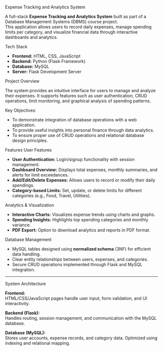 Expense Tracking and Analytics System

A full-stack **Expense Tracking and Analytics System** built as part of a Database Management Systems (DBMS) course project.  
This application allows users to record daily expenses, manage spending limits per category, and visualize financial data through interactive dashboards and analytics.

Tech Stack

- **Frontend:** HTML, CSS, JavaScript  
- **Backend:** Python (Flask Framework)  
- **Database:** MySQL  
- **Server:** Flask Development Server

Project Overview

The system provides an intuitive interface for users to manage and analyze their expenses. It supports features such as user authentication, CRUD operations, limit monitoring, and graphical analysis of spending patterns.

Key Objectives:
- To demonstrate integration of database operations with a web application.
- To provide useful insights into personal finance through data analytics.
- To ensure proper use of CRUD operations and relational database design principles.


Features
User Features
- **User Authentication:** Login/signup functionality with session management.
- **Dashboard Overview:** Displays total expenses, monthly summaries, and alerts for limit exceedances.
- **Add/Edit/Delete Expenses:** Allows users to record or modify their daily spendings.
- **Category-based Limits:** Set, update, or delete limits for different categories (e.g., Food, Travel, Utilities).

Analytics & Visualization
- **Interactive Charts:** Visualizes expense trends using charts and graphs.
- **Spending Insights:** Highlights top spending categories and monthly variance.
- **PDF Export:** Option to download analytics and reports in PDF format.

Database Management
- MySQL tables designed using **normalized schema** (3NF) for efficient data handling.
- Clear entity relationships between users, expenses, and categories.
- Secure CRUD operations implemented through Flask and MySQL integration.

---

System Architecture

**Frontend:**  
HTML/CSS/JavaScript pages handle user input, form validation, and UI interactivity.  

**Backend (Flask):**  
Handles routing, session management, and communication with the MySQL database.  

**Database (MySQL):**  
Stores user accounts, expense records, and category data. Optimized using indexing and relational mapping.
